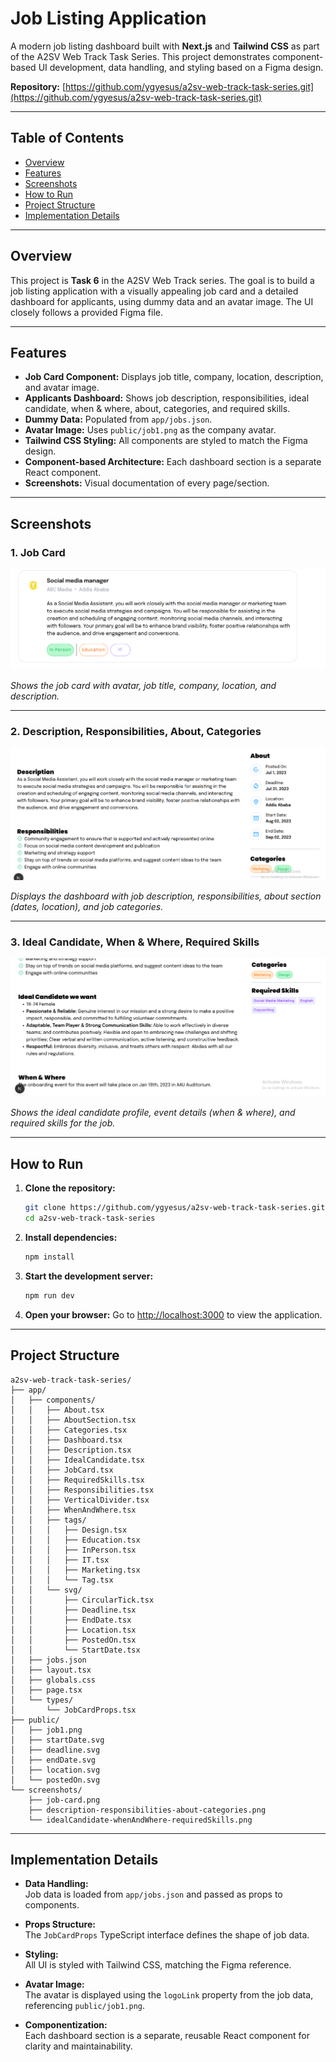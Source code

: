 # Job Listing Application

A modern job listing dashboard built with **Next.js** and **Tailwind CSS** as part of the A2SV Web Track Task Series. This project demonstrates component-based UI development, data handling, and styling based on a Figma design.

**Repository:** [https://github.com/ygyesus/a2sv-web-track-task-series.git](https://github.com/ygyesus/a2sv-web-track-task-series.git)

---

## Table of Contents

- [Overview](#overview)
- [Features](#features)
- [Screenshots](#screenshots)
- [How to Run](#how-to-run)
- [Project Structure](#project-structure)
- [Implementation Details](#implementation-details)
---

## Overview

This project is **Task 6** in the A2SV Web Track series. The goal is to build a job listing application with a visually appealing job card and a detailed dashboard for applicants, using dummy data and an avatar image. The UI closely follows a provided Figma file.

---

## Features

- **Job Card Component:** Displays job title, company, location, description, and avatar image.
- **Applicants Dashboard:** Shows job description, responsibilities, ideal candidate, when & where, about, categories, and required skills.
- **Dummy Data:** Populated from `app/jobs.json`.
- **Avatar Image:** Uses `public/job1.png` as the company avatar.
- **Tailwind CSS Styling:** All components are styled to match the Figma design.
- **Component-based Architecture:** Each dashboard section is a separate React component.
- **Screenshots:** Visual documentation of every page/section.

---

## Screenshots

### 1. Job Card

![Job Card](screenshots/job-card.png)

*Shows the job card with avatar, job title, company, location, and description.*

---

### 2. Description, Responsibilities, About, Categories

![Description, Responsibilities, About, Categories](screenshots/description-responsibilities-about-categories.png)

*Displays the dashboard with job description, responsibilities, about section (dates, location), and job categories.*

---

### 3. Ideal Candidate, When & Where, Required Skills

![Ideal Candidate, When & Where, Required Skills](screenshots/idealCandidate-whenAndWhere-requiredSkills.png)

*Shows the ideal candidate profile, event details (when & where), and required skills for the job.*

---

## How to Run

1. **Clone the repository:**
   ```bash
   git clone https://github.com/ygyesus/a2sv-web-track-task-series.git
   cd a2sv-web-track-task-series
   ```

2. **Install dependencies:**
   ```bash
   npm install
   ```

3. **Start the development server:**
   ```bash
   npm run dev
   ```

4. **Open your browser:**
   Go to [http://localhost:3000](http://localhost:3000) to view the application.

---

## Project Structure

```
a2sv-web-track-task-series/
├── app/
│   ├── components/
│   │   ├── About.tsx
│   │   ├── AboutSection.tsx
│   │   ├── Categories.tsx
│   │   ├── Dashboard.tsx
│   │   ├── Description.tsx
│   │   ├── IdealCandidate.tsx
│   │   ├── JobCard.tsx
│   │   ├── RequiredSkills.tsx
│   │   ├── Responsibilities.tsx
│   │   ├── VerticalDivider.tsx
│   │   ├── WhenAndWhere.tsx
│   │   ├── tags/
│   │   │   ├── Design.tsx
│   │   │   ├── Education.tsx
│   │   │   ├── InPerson.tsx
│   │   │   ├── IT.tsx
│   │   │   ├── Marketing.tsx
│   │   │   └── Tag.tsx
│   │   └── svg/
│   │       ├── CircularTick.tsx
│   │       ├── Deadline.tsx
│   │       ├── EndDate.tsx
│   │       ├── Location.tsx
│   │       ├── PostedOn.tsx
│   │       └── StartDate.tsx
│   ├── jobs.json
│   ├── layout.tsx
│   ├── globals.css
│   ├── page.tsx
│   └── types/
│       └── JobCardProps.tsx
├── public/
│   ├── job1.png
│   ├── startDate.svg
│   ├── deadline.svg
│   ├── endDate.svg
│   ├── location.svg
│   └── postedOn.svg
└── screenshots/
    ├── job-card.png
    ├── description-responsibilities-about-categories.png
    └── idealCandidate-whenAndWhere-requiredSkills.png

```

---

## Implementation Details

- **Data Handling:**  
  Job data is loaded from `app/jobs.json` and passed as props to components.

- **Props Structure:**  
  The `JobCardProps` TypeScript interface defines the shape of job data.

- **Styling:**  
  All UI is styled with Tailwind CSS, matching the Figma reference.

- **Avatar Image:**  
  The avatar is displayed using the `logoLink` property from the job data, referencing `public/job1.png`.

- **Componentization:**  
  Each dashboard section is a separate, reusable React component for clarity and maintainability.